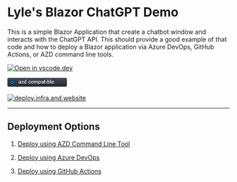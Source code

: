 # Lyle's Blazor ChatGPT Demo

This is a simple Blazor Application that create a chatbot window and interacts with the ChatGPT API. This should provide a good example of that code and how to deploy a Blazor application via Azure DevOps, GitHub Actions, or AZD command line tools.

[![Open in vscode.dev](https://img.shields.io/badge/Open%20in-vscode.dev-blue)][1]

[1]: https://vscode.dev/github/lluppesms/chatgpt.blazor.demo/

![azd Compatible](/Docs/images/AZD_Compatible.png)

[![deploy.infra.and.website](https://github.com/lluppesms/chatgpt.blazor.demo/actions/workflows/deploy-infra-website.yml/badge.svg)](https://github.com/lluppesms/chatgpt.blazor.demo/actions/workflows/deploy-infra-website.yml)

---

## Deployment Options

1. [Deploy using AZD Command Line Tool](/Docs/AzdDeploy.md)

2. [Deploy using Azure DevOps](/Docs/AzureDevOps.md)

3. [Deploy using GitHub Actions](./.github/workflows//readme.md)
